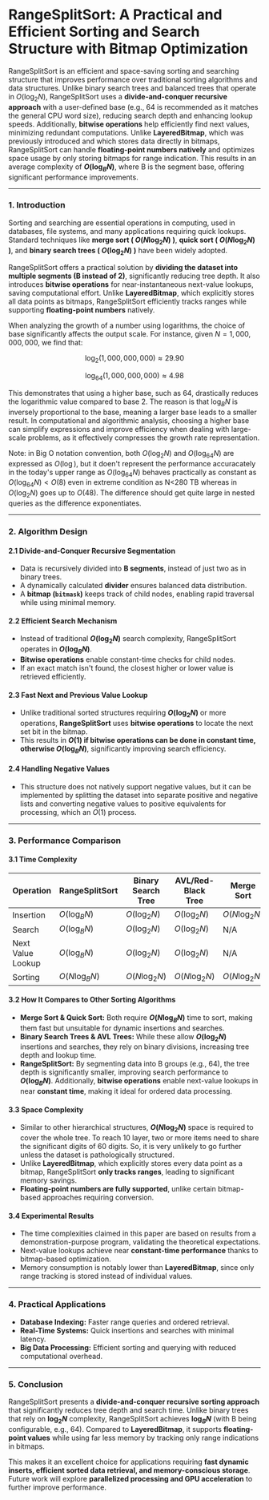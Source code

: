 # RangeSplitSort: A Practical and Efficient Sorting and Search Structure with Bitmap Optimization

RangeSplitSort is an efficient and space-saving sorting and searching structure that improves performance over traditional sorting algorithms and data structures. Unlike binary search trees and balanced trees that operate in $O(\log_2 N)$, RangeSplitSort uses a **divide-and-conquer recursive approach** with a user-defined base (e.g., 64 is recommended as it matches the general CPU word size), reducing search depth and enhancing lookup speeds. Additionally, **bitwise operations** help efficiently find next values, minimizing redundant computations. Unlike **LayeredBitmap**, which was previously introduced and which stores data directly in bitmaps, RangeSplitSort can handle **floating-point numbers natively** and optimizes space usage by only storing bitmaps for range indication. This results in an average complexity of **$O(\log_B N)$**, where B is the segment base, offering significant performance improvements.

---

### **1. Introduction**

Sorting and searching are essential operations in computing, used in databases, file systems, and many applications requiring quick lookups. Standard techniques like **merge sort ( $O(N \log_2 N)$ )**, **quick sort ( $O(N \log_2 N)$ )**, and **binary search trees ( $O(\log_2 N)$ )** have been widely adopted.

RangeSplitSort offers a practical solution by **dividing the dataset into multiple segments (B instead of 2)**, significantly reducing tree depth. It also introduces **bitwise operations** for near-instantaneous next-value lookups, saving computational effort. Unlike **LayeredBitmap**, which explicitly stores all data points as bitmaps, RangeSplitSort efficiently tracks ranges while supporting **floating-point numbers** natively.

When analyzing the growth of a number using logarithms, the choice of base significantly affects the output scale. For instance, given $N = 1,000,000,000$, we find that:

$$
\log_2(1,000,000,000) \approx 29.90
$$

$$
\log_{64}(1,000,000,000) \approx 4.98
$$

This demonstrates that using a higher base, such as 64, drastically reduces the logarithmic value compared to base 2. The reason is that $\log_B N$ is inversely proportional to the base, meaning a larger base leads to a smaller result. In computational and algorithmic analysis, choosing a higher base can simplify expressions and improve efficiency when dealing with large-scale problems, as it effectively compresses the growth rate representation. 

Note: in Big O notation convention, both $O(\log_2 N)$ and $O(\log_{64} N)$ are expressed as $O(\log)$, but it doen't represent the performance accuracately in the today's upper range as $O(\log_{64} N)$ behaves practically as constant as $O(\log_{64} N) < O(8)$ even in extreme condition as N<280 TB whereas in $O(\log_{2} N)$ goes up to $O(48)$.  The difference should get quite large in nested queries as the difference exponentiates.


---

### **2. Algorithm Design**

#### **2.1 Divide-and-Conquer Recursive Segmentation**

- Data is recursively divided into **B segments**, instead of just two as in binary trees.
- A dynamically calculated **divider** ensures balanced data distribution.
- A **bitmap (`bitmask`)** keeps track of child nodes, enabling rapid traversal while using minimal memory.

#### **2.2 Efficient Search Mechanism**

- Instead of traditional **$O(\log_2 N)$** search complexity, RangeSplitSort operates in **$O(\log_B N)$**.
- **Bitwise operations** enable constant-time checks for child nodes.
- If an exact match isn't found, the closest higher or lower value is retrieved efficiently.

#### **2.3 Fast Next and Previous Value Lookup**

- Unlike traditional sorted structures requiring **$O(\log_2 N)$** or more operations, **RangeSplitSort** uses **bitwise operations** to locate the next set bit in the bitmap.
- This results in **$O(1)$ if bitwise operations can be done in constant time, otherwise $O(\log_B N)$**, significantly improving search efficiency.

#### **2.4 Handling Negative Values**

- This structure does not natively support negative values, but it can be implemented by splitting the dataset into separate positive and negative lists and converting negative values to positive equivalents for processing, which an $O(1)$ process.

---

### **3. Performance Comparison**

#### **3.1 Time Complexity**

| Operation         | RangeSplitSort                                                   | Binary Search Tree | AVL/Red-Black Tree | Merge Sort | Quick Sort |
| ----------------- | ---------------------------------------------------------------- | ------------------ | ------------------ | ---------- | ---------- |
| Insertion         | $O(\log_B N)$                                                      | $O(\log_2 N)$        | $O(\log_2 N)$        | $O(N \log_2 N)$ | $O(N \log_2 N)$ |
| Search            | $O(\log_B N)$                                                      | $O(\log_2 N)$        | $O(\log_2 N)$        | N/A        | N/A        |
| Next Value Lookup | $O(\log_B N)$                                                            | $O(\log_2 N)$          | $O(\log_2 N)$          | N/A        | N/A        |
| Sorting           | $O(N \log_B N)$                                                    | $O(N \log_2 N)$      | $O(N \log_2 N)$      | $O(N \log_2 N)$ | $O(N \log_2 N)$ |

#### **3.2 How It Compares to Other Sorting Algorithms**

- **Merge Sort & Quick Sort:** Both require **$O(N \log_B N)$** time to sort, making them fast but unsuitable for dynamic insertions and searches.
- **Binary Search Trees & AVL Trees:** While these allow **$O(\log_2 N)$** insertions and searches, they rely on binary divisions, increasing tree depth and lookup time.
- **RangeSplitSort:** By segmenting data into B groups (e.g., 64), the tree depth is significantly smaller, improving search performance to **$O(\log_B N)$**. Additionally, **bitwise operations** enable next-value lookups in near **constant time**, making it ideal for ordered data processing.

#### **3.3 Space Complexity**

- Similar to other hierarchical structures, **$O(N \log_2 N)$** space is required to cover the whole tree. To reach 10 layer, two or more items need to share the significant digits of 60 digits.  So, it is very unlikely to go further unless the dataset is pathologically structured. 
- Unlike **LayeredBitmap**, which explicitly stores every data point as a bitmap, RangeSplitSort **only tracks ranges**, leading to significant memory savings.
- **Floating-point numbers are fully supported**, unlike certain bitmap-based approaches requiring conversion.

#### **3.4 Experimental Results**

- The time complexities claimed in this paper are based on results from a demonstration-purpose program, validating the theoretical expectations.
- Next-value lookups achieve near **constant-time performance** thanks to bitmap-based optimization.
- Memory consumption is notably lower than **LayeredBitmap**, since only range tracking is stored instead of individual values.

---

### **4. Practical Applications**

- **Database Indexing:** Faster range queries and ordered retrieval.
- **Real-Time Systems:** Quick insertions and searches with minimal latency.
- **Big Data Processing:** Efficient sorting and querying with reduced computational overhead.

---

### **5. Conclusion**

RangeSplitSort presents a **divide-and-conquer recursive sorting approach** that significantly reduces tree depth and search time. Unlike binary trees that rely on **$\log_2 N$** complexity, RangeSplitSort achieves **$\log_B N$** (with B being configurable, e.g., 64). Compared to **LayeredBitmap**, it supports **floating-point values** while using far less memory by tracking only range indications in bitmaps.

This makes it an excellent choice for applications requiring **fast dynamic inserts, efficient sorted data retrieval, and memory-conscious storage**. Future work will explore **parallelized processing and GPU acceleration** to further improve performance.
